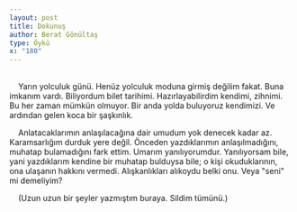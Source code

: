 ```yaml
---
layout: post
title: Dokunuş
author: Berat Gönültaş
type: Öykü
x: "180"
---
```

<br/>
&nbsp;&nbsp;&nbsp;&nbsp;Yarın yolculuk günü. Henüz yolculuk moduna girmiş değilim fakat. Buna imkanım vardı. Biliyordum bilet tarihimi. Hazırlayabilirdim kendimi, zihnimi. Bu her zaman mümkün olmuyor. Bir anda yolda buluyoruz kendimizi. Ve ardından gelen koca bir şaşkınlık.

&nbsp;&nbsp;&nbsp;&nbsp;Anlatacaklarımın anlaşılacağına dair umudum yok denecek kadar az. Karamsarlığım durduk yere değil. Önceden yazdıklarımın anlaşılmadığını, muhatap bulamadığını fark ettim. Umarım yanılıyorumdur. Yanılıyorsam bile, yani yazdıklarım kendine bir muhatap bulduysa bile; o kişi okuduklarının, ona ulaşanın hakkını vermedi. Alışkanlıkları alıkoydu belki onu. Veya "seni" mi demeliyim? 

&nbsp;&nbsp;&nbsp;&nbsp;(Uzun uzun bir şeyler yazmıştım buraya. Sildim tümünü.)
